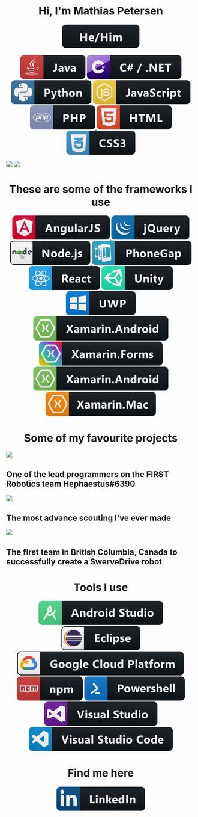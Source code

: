 <link rel="stylesheet" href="css/style.css"></link>
<h1 align="center" style="text-center"> Hi, I'm Mathias Petersen</h1>
<p align="center">
<a href="#">
    <img src="svg/other/pronouns.svg" alt="java" style="vertical-align:top margin:6px 4px">
</a> 
</p>
<p align="center">
  <a href="#">
    <img src="svg/languages/java.svg" alt="java" style="vertical-align:top margin:6px 4px">
  </a>  
  <a href="#">
    <img src="svg/languages/csharp.svg" alt="c#" style="vertical-align:top margin:6px 4px">
  </a>  
  <a href="#">
    <img src="svg/languages/python.svg" alt="pythom" style="vertical-align:top margin:6px 4px">
  </a>  
  <a href="#">
    <img src="svg/languages/javascript.svg" alt="js" style="vertical-align:top margin:6px 4px">
  </a>  
  <a href="#">
    <img src="svg/languages/php.svg" alt="php" style="vertical-align:top margin:6px 4px">
  </a>  
  <a href="#">
    <img src="svg/languages/html.svg" alt="html" style="vertical-align:top margin:6px 4px">
  </a>  
  <a href="#">
    <img src="svg/languages/css.svg" alt="css" style="vertical-align:top margin:6px 4px">
  </a>  
</p>

<div class="">
  <img  src="https://github-readme-stats.vercel.app/api?username=soz0&count_private=true&bg_color=55,020024,4c005d,79096d&text_color=ffffff" />
    <img  src="https://github-readme-stats.vercel.app/api/top-langs/?username=soz0&langs_count=3&bg_color=55,020024,4c005d,79096d&text_color=ffffff" />
</div>
<h1 align="center" style="text-center"> These are some of the frameworks I use</h1>
<p align="center">
  <a href="#">
    <img src="svg/frameworks/angular.svg" alt="java" style="vertical-align:top margin:6px 4px">
  </a>  
  <a href="#">
    <img src="svg/frameworks/jquery.svg" alt="c#" style="vertical-align:top margin:6px 4px">
  </a>  
  <a href="#">
    <img src="svg/frameworks/nodejs.svg" alt="pythom" style="vertical-align:top margin:6px 4px">
  </a>  
  <a href="#">
    <img src="svg/frameworks/phonegap.svg" alt="js" style="vertical-align:top margin:6px 4px">
  </a>  
  <a href="#">
    <img src="svg/frameworks/react.svg" alt="php" style="vertical-align:top margin:6px 4px">
  </a>  
  <a href="#">
    <img src="svg/frameworks/unity.svg" alt="html" style="vertical-align:top margin:6px 4px">
  </a>  
  <a href="#">
    <img src="svg/frameworks/uwp.svg" alt="css" style="vertical-align:top margin:6px 4px">
  </a> 
  <a href="#">
    <img src="svg/frameworks/xamarin.android.svg" alt="css" style="vertical-align:top margin:6px 4px">
  </a> 
  <a href="#">
    <img src="svg/frameworks/xamarin.forms.svg" alt="css" style="vertical-align:top margin:6px 4px">
  </a>  
  <a href="#">
    <img src="svg/frameworks/xamarin.ios.svg" alt="css" style="vertical-align:top margin:6px 4px">
  </a> 
  <a href="#">
    <img src="svg/frameworks/xamarin.mac.svg" alt="css" style="vertical-align:top margin:6px 4px">
  </a> 
</p>
<h1 align="center" style="text-center">Some of my favourite projects</h1>
<div class="">
  <img  src="https://github-readme-stats.vercel.app/api/pin/?username=FRC-6390&repo=FRC-Season-2022&bg_color=55,020024,4c005d,79096d&text_color=ffffff" /> <h2>One of the lead programmers on the FIRST Robotics team Hephaestus#6390</h2>
    <img  src="https://github-readme-stats.vercel.app/api/pin/?username=FRC-6390&repo=frc-prodromoi&bg_color=55,020024,4c005d,79096d&text_color=ffffff" /><h2>The most advance scouting I've ever made</h2>
    <img  src="https://github-readme-stats.vercel.app/api/pin/?username=FRC-6390&repo=Swerve2021&bg_color=55,020024,4c005d,79096d&text_color=ffffff" /><h2>The first team in British Columbia, Canada to successfully create a SwerveDrive robot</h2>
</div>
<h1 align="center" style="text-center">Tools I use</h1>
<p align="center">
  <a href="#">
    <img src="svg/tools/androidstudio.svg" alt="java" style="vertical-align:top margin:6px 4px">
  </a>  
  <a href="#">
    <img src="svg/tools/eclispe.svg" alt="c#" style="vertical-align:top margin:6px 4px">
  </a>  
  <a href="#">
    <img src="svg/tools/googlecloud.svg" alt="pythom" style="vertical-align:top margin:6px 4px">
  </a>  
  <a href="#">
    <img src="svg/tools/npm.svg" alt="js" style="vertical-align:top margin:6px 4px">
  </a>  
  <a href="#">
    <img src="svg/tools/powershell.svg" alt="php" style="vertical-align:top margin:6px 4px">
  </a>  
  <a href="#">
    <img src="svg/tools/vs.svg" alt="html" style="vertical-align:top margin:6px 4px">
  </a>  
  <a href="#">
    <img src="svg/tools/vscode.svg" alt="css" style="vertical-align:top margin:6px 4px">
  </a> 
</p>
<h1 align="center" style="text-center">Find me here</h1>
<p align="center">
  <a href="https://www.linkedin.com/in/mathiasdp/">
    <img src="svg/other/linkedin.svg" alt="c#" style="vertical-align:top margin:6px 4px">
  </a>  
</p>
